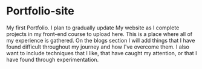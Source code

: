# Portfolio-site

My first Portfolio. I plan to gradually update My website as I complete projects in my front-end course to upload here. 
This is a place where all of my experience is gathered. On the blogs section I will add things that I have found 
difficult throughout my journey and how I've overcome them. I also want to include techniques that I like, that
have caught my attention, or that I have found through experimentation. 

